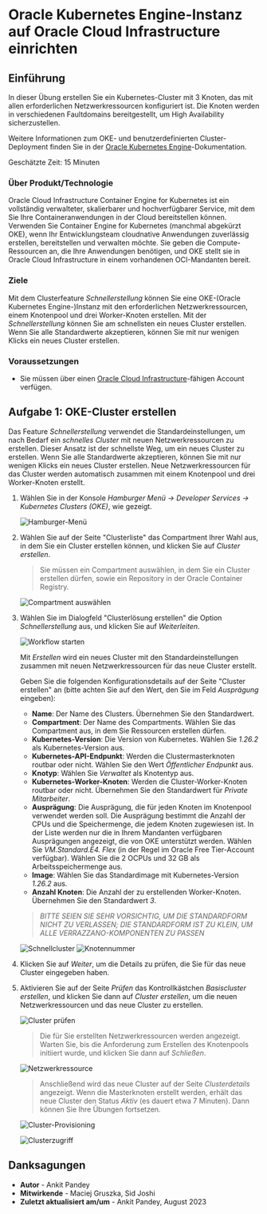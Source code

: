 # Oracle Kubernetes Engine-Instanz auf Oracle Cloud Infrastructure einrichten

## Einführung

In dieser Übung erstellen Sie ein Kubernetes-Cluster mit 3 Knoten, das mit allen erforderlichen Netzwerkressourcen konfiguriert ist. Die Knoten werden in verschiedenen Faultdomains bereitgestellt, um High Availability sicherzustellen.

Weitere Informationen zum OKE- und benutzerdefinierten Cluster-Deployment finden Sie in der [Oracle Kubernetes Engine](https://docs.cloud.oracle.com/iaas/Content/ContEng/Concepts/contengoverview.htm)\-Dokumentation.

Geschätzte Zeit: 15 Minuten

### Über Produkt/Technologie

Oracle Cloud Infrastructure Container Engine for Kubernetes ist ein vollständig verwalteter, skalierbarer und hochverfügbarer Service, mit dem Sie Ihre Containeranwendungen in der Cloud bereitstellen können. Verwenden Sie Container Engine for Kubernetes (manchmal abgekürzt OKE), wenn Ihr Entwicklungsteam cloudnative Anwendungen zuverlässig erstellen, bereitstellen und verwalten möchte. Sie geben die Compute-Ressourcen an, die Ihre Anwendungen benötigen, und OKE stellt sie in Oracle Cloud Infrastructure in einem vorhandenen OCI-Mandanten bereit.

### Ziele

Mit dem Clusterfeature _Schnellerstellung_ können Sie eine OKE-(Oracle Kubernetes Engine-)Instanz mit den erforderlichen Netzwerkressourcen, einem Knotenpool und drei Worker-Knoten erstellen. Mit der _Schnellerstellung_ können Sie am schnellsten ein neues Cluster erstellen. Wenn Sie alle Standardwerte akzeptieren, können Sie mit nur wenigen Klicks ein neues Cluster erstellen.

### Voraussetzungen

*   Sie müssen über einen [Oracle Cloud Infrastructure](https://cloud.oracle.com/en_US/cloud-infrastructure)\-fähigen Account verfügen.

## Aufgabe 1: OKE-Cluster erstellen

Das Feature _Schnellerstellung_ verwendet die Standardeinstellungen, um nach Bedarf ein _schnelles Cluster_ mit neuen Netzwerkressourcen zu erstellen. Dieser Ansatz ist der schnellste Weg, um ein neues Cluster zu erstellen. Wenn Sie alle Standardwerte akzeptieren, können Sie mit nur wenigen Klicks ein neues Cluster erstellen. Neue Netzwerkressourcen für das Cluster werden automatisch zusammen mit einem Knotenpool und drei Worker-Knoten erstellt.

1.  Wählen Sie in der Konsole _Hamburger Menü -> Developer Services -> Kubernetes Clusters (OKE)_, wie gezeigt.
    
    ![Hamburger-Menü](images/hamburger-menu.png " ")
    
2.  Wählen Sie auf der Seite "Clusterliste" das Compartment Ihrer Wahl aus, in dem Sie ein Cluster erstellen können, und klicken Sie auf _Cluster erstellen_.
    
    > Sie müssen ein Compartment auswählen, in dem Sie ein Cluster erstellen dürfen, sowie ein Repository in der Oracle Container Registry.
    
    ![Compartment auswählen](images/select-compartment.png " ")
    
3.  Wählen Sie im Dialogfeld "Clusterlösung erstellen" die Option _Schnellerstellung_ aus, und klicken Sie auf _Weiterleiten_.
    
    ![Workflow starten](images/launch-workflow.png " ")
    
    Mit _Erstellen_ wird ein neues Cluster mit den Standardeinstellungen zusammen mit neuen Netzwerkressourcen für das neue Cluster erstellt.
    
    Geben Sie die folgenden Konfigurationsdetails auf der Seite "Cluster erstellen" an (bitte achten Sie auf den Wert, den Sie im Feld _Ausprägung_ eingeben):
    
    *   **Name**: Der Name des Clusters. Übernehmen Sie den Standardwert.
    *   **Compartment**: Der Name des Compartments. Wählen Sie das Compartment aus, in dem Sie Ressourcen erstellen dürfen.
    *   **Kubernetes-Version**: Die Version von Kubernetes. Wählen Sie _1.26.2_ als Kubernetes-Version aus.
    *   **Kubernetes-API-Endpunkt**: Werden die Clustermasterknoten routbar oder nicht. Wählen Sie den Wert _Öffentlicher Endpunkt_ aus.
    *   **Knotyp**: Wählen Sie _Verwaltet_ als Knotentyp aus.
    *   **Kubernetes-Worker-Knoten**: Werden die Cluster-Worker-Knoten routbar oder nicht. Übernehmen Sie den Standardwert für _Private Mitarbeiter_.
    *   **Ausprägung**: Die Ausprägung, die für jeden Knoten im Knotenpool verwendet werden soll. Die Ausprägung bestimmt die Anzahl der CPUs und die Speichermenge, die jedem Knoten zugewiesen ist. In der Liste werden nur die in Ihrem Mandanten verfügbaren Ausprägungen angezeigt, die von OKE unterstützt werden. Wählen Sie _VM.Standard.E4. Flex_ (in der Regel im Oracle Free Tier-Account verfügbar). Wählen Sie die 2 OCPUs und 32 GB als Arbeitsspeichermenge aus.
    *   **Image**: Wählen Sie das Standardimage mit Kubernetes-Version _1.26.2_ aus.
    *   **Anzahl Knoten**: Die Anzahl der zu erstellenden Worker-Knoten. Übernehmen Sie den Standardwert _3_.
    
    > _BITTE SEIEN SIE SEHR VORSICHTIG, UM DIE STANDARDFORM NICHT ZU VERLASSEN; DIE STANDARDFORM IST ZU KLEIN, UM ALLE VERRAZZANO-KOMPONENTEN ZU PASSEN_
    
    ![Schnellcluster](images/quick-cluster.png " ") ![Knotennummer](images/node-number.png " ")
    
4.  Klicken Sie auf _Weiter_, um die Details zu prüfen, die Sie für das neue Cluster eingegeben haben.
    
5.  Aktivieren Sie auf der Seite _Prüfen_ das Kontrollkästchen _Basiscluster erstellen_, und klicken Sie dann auf _Cluster erstellen_, um die neuen Netzwerkressourcen und das neue Cluster zu erstellen.
    
    ![Cluster prüfen](images/review-cluster.png " ")
    
    > Die für Sie erstellten Netzwerkressourcen werden angezeigt. Warten Sie, bis die Anforderung zum Erstellen des Knotenpools initiiert wurde, und klicken Sie dann auf _Schließen_.
    
    ![Netzwerkressource](images/network-resource.png " ")
    
    > Anschließend wird das neue Cluster auf der Seite _Clusterdetails_ angezeigt. Wenn die Masterknoten erstellt werden, erhält das neue Cluster den Status _Aktiv_ (es dauert etwa 7 Minuten). Dann können Sie Ihre Übungen fortsetzen.
    
    ![Cluster-Provisioning](images/cluster-provision.png " ")
    
    ![Clusterzugriff](images/cluster-access.png " ")
    

## Danksagungen

*   **Autor** - Ankit Pandey
*   **Mitwirkende** - Maciej Gruszka, Sid Joshi
*   **Zuletzt aktualisiert am/um** - Ankit Pandey, August 2023